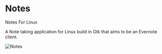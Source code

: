 Notes
=======

Notes For Linux

A Note taking application for Linux build in Gtk that aims to be an Evernote client.

<img src="http://goo.gl/dfu6lT" title="Notes" alt="Notes" />